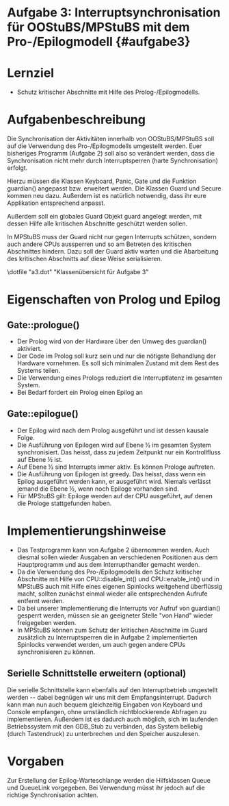 Aufgabe 3: Interruptsynchronisation für OOStuBS/MPStuBS mit dem Pro-/Epilogmodell {#aufgabe3}
=============================================================================================

# Lernziel #

- Schutz kritischer Abschnitte mit Hilfe des Prolog-/Epilogmodells.

# Aufgabenbeschreibung #

Die Synchronisation der Aktivitäten innerhalb von OOStuBS/MPStuBS soll auf
die Verwendung des Pro-/Epilogmodells umgestellt werden. Euer bisheriges
Programm (Aufgabe 2) soll also so verändert werden, dass die
Synchronisation nicht mehr durch Interruptsperren (harte Synchronisation)
erfolgt.

Hierzu müssen die Klassen Keyboard, Panic, Gate und die Funktion guardian()
angepasst bzw. erweitert werden. Die Klassen Guard und Secure kommen
neu dazu. Außerdem ist es natürlich notwendig, dass ihr eure Applikation
entsprechend anpasst.

Außerdem soll ein globales Guard Objekt guard angelegt werden, mit dessen
Hilfe alle kritischen Abschnitte geschützt werden sollen.

In MPStuBS muss der Guard nicht nur gegen Interrupts schützen, sondern auch
andere CPUs aussperren und so am Betreten des kritischen Abschnittes
hindern. Dazu soll der Guard aktiv warten und die Abarbeitung des
kritischen Abschnitts auf diese Weise serialisieren.

\dotfile "a3.dot" "Klassenübersicht für Aufgabe 3"

# Eigenschaften von Prolog und Epilog #

## Gate::prologue() ##

- Der Prolog wird von der Hardware über den Umweg des guardian() aktiviert.
- Der Code im Prolog soll kurz sein und nur die nötigste Behandlung
  der Hardware vornehmen. Es soll sich minimalen Zustand mit dem Rest
  des Systems teilen.
- Die Verwendung eines Prologs reduziert die Interruptlatenz im gesamten System.
- Bei Bedarf fordert ein Prolog einen Epilog an

## Gate::epilogue() ##

- Der Epilog wird nach dem Prolog ausgeführt und ist dessen kausale Folge.
- Die Ausführung von Epilogen wird auf Ebene ½ im gesamten System
  synchronisiert. Das heisst, dass zu jedem Zeitpunkt nur ein
  Kontrollfluss auf Ebene ½ ist.
- Auf Ebene ½ sind Interrupts immer aktiv. Es können Prologe auftreten.
- Die Ausführung von Epilogen ist greedy. Das heisst, dass wenn ein
  Epilog ausgeführt werden kann, er ausgeführt wird. Niemals verlässt
  jemand die Ebene ½, wenn noch Epiloge vorhanden sind.
- Für MPStuBS gilt: Epiloge werden auf der CPU ausgeführt, auf denen
  die Prologe stattgefunden haben.

# Implementierungshinweise #
- Das Testprogramm kann von Aufgabe 2 übernommen werden. Auch diesmal
  sollen wieder Ausgaben an verschiedenen Positionen aus dem
  Hauptprogramm und aus dem Interrupthandler gemacht werden.
- Da die Verwendung des Pro-/Epilogmodells den Schutz kritischer Abschnitte
  mit Hilfe von CPU::disable_int() und CPU::enable_int() und in MPStuBS auch
  mit Hilfe eines eigenen Spinlocks weitgehend überflüssig macht, sollten
  zunächst einmal wieder alle entsprechenden Aufrufe entfernt werden.
- Da bei unserer Implementierung die Interrupts vor Aufruf von guardian()
  gesperrt werden, müssen sie an geeigneter Stelle "von Hand" wieder
  freigegeben werden.
- In MPStuBS können zum Schutz der kritischen Abschnitte im Guard zusätzlich
  zu Interruptsperren die in Aufgabe 2 implementierten Spinlocks verwendet
  werden, um auch gegen andere CPUs synchronisieren zu können.

## Serielle Schnittstelle erweitern (optional) ##
  Die serielle Schnittstelle kann ebenfalls auf den Interruptbetrieb umgestellt
  werden -- dabei begnügen wir uns mit dem Empfangsinterrupt.
  Dadurch kann man nun auch bequem gleichzeitig Eingaben von Keyboard und
  Console empfangen, ohne umständlich nichtblockierende Abfragen zu
  implementieren.
  Außerdem ist es dadurch auch möglich, sich im laufenden Betriebssystem mit
  den GDB_Stub zu verbinden, das System beliebig (durch Tastendruck) zu
  unterbrechen und den Speicher auszulesen.

# Vorgaben #
Zur Erstellung der Epilog-Warteschlange werden die Hilfsklassen Queue und
QueueLink vorgegeben. Bei Verwendung müsst ihr jedoch auf die richtige
Synchronisation achten.
